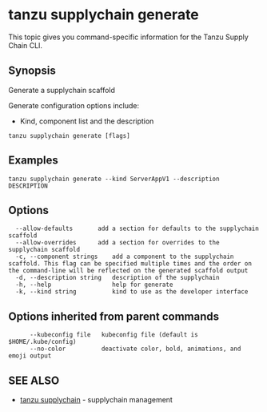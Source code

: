 # tanzu supplychain generate

This topic gives you command-specific information for the Tanzu Supply Chain CLI.

## Synopsis

Generate a supplychain scaffold

Generate configuration options include:

- Kind, component list and the description

```console
tanzu supplychain generate [flags]
```

## Examples

```console
tanzu supplychain generate --kind ServerAppV1 --description DESCRIPTION
```

## Options

```console
  --allow-defaults       add a section for defaults to the supplychain scaffold
  --allow-overrides      add a section for overrides to the supplychain scaffold
  -c, --component strings    add a component to the supplychain scaffold. This flag can be specified multiple times and the order on the command-line will be reflected on the generated scaffold output
  -d, --description string   description of the supplychain
  -h, --help                 help for generate
  -k, --kind string          kind to use as the developer interface
```

## Options inherited from parent commands

```console
      --kubeconfig file   kubeconfig file (default is $HOME/.kube/config)
      --no-color          deactivate color, bold, animations, and emoji output
```

## SEE ALSO

- [tanzu supplychain](tanzu_supplychain.hbs.md) - supplychain management